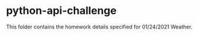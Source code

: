 # python-api-challenge

This folder contains the homework details specified for 01/24/2021 Weather.
